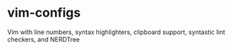 # vim-configs
Vim with line numbers, syntax highlighters, clipboard support, syntastic lint checkers, and NERDTree 
